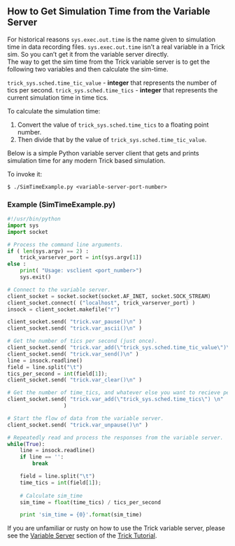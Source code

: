 ## How to Get Simulation Time from the Variable Server

For historical reasons ```sys.exec.out.time``` is the name given to simulation time in data recording files. ```sys.exec.out.time``` isn’t a real variable in a Trick sim. So you can’t get it from the variable server directly.  
The way to get the sim time from the Trick variable server is to get the following two variables and then calculate the sim-time.
 
```trick_sys.sched.time_tic_value``` - **integer** that represents the number of tics per second.
```trick_sys.sched.time_tics``` - **integer** that represents the current simulation time in time tics.
 
To calculate the simulation time:

1. Convert the value of ```trick_sys.sched.time_tics``` to a floating point number.
2. Then divide that by the value of ```trick_sys.sched.time_tic_value```.

Below is a simple Python variable server client that gets and prints simulation time for any modern Trick based simulation.

To invoke it:
```
$ ./SimTimeExample.py <variable-server-port-number>
```

### Example (SimTimeExample.py)

```python
#!/usr/bin/python
import sys
import socket

# Process the command line arguments.
if ( len(sys.argv) == 2) :
    trick_varserver_port = int(sys.argv[1])
else :
    print( "Usage: vsclient <port_number>")
    sys.exit()

# Connect to the variable server.
client_socket = socket.socket(socket.AF_INET, socket.SOCK_STREAM)
client_socket.connect( ("localhost", trick_varserver_port) )
insock = client_socket.makefile("r")

client_socket.send( "trick.var_pause()\n" )
client_socket.send( "trick.var_ascii()\n" )

# Get the number of tics per second (just once).
client_socket.send( "trick.var_add(\"trick_sys.sched.time_tic_value\")\n")
client_socket.send( "trick.var_send()\n" )
line = insock.readline()
field = line.split("\t")
tics_per_second = int(field[1]);
client_socket.send( "trick.var_clear()\n" )

# Get the number of time_tics, and whatever else you want to recieve periodically.
client_socket.send( "trick.var_add(\"trick_sys.sched.time_tics\") \n"
                  )

# Start the flow of data from the variable server.
client_socket.send( "trick.var_unpause()\n" )

# Repeatedly read and process the responses from the variable server.
while(True):
    line = insock.readline()
    if line == '':
        break

    field = line.split("\t")
    time_tics = int(field[1]);
    
    # Calculate sim_time 
    sim_time = float(time_tics) / tics_per_second

    print 'sim_time = {0}'.format(sim_time)
```

If you are unfamiliar or rusty on how to use the Trick variable server, please see
the [Variable Server](/trick/tutorial/TutVariableServer) section of the [Trick Tutorial](/trick/tutorial/Tutorial).
